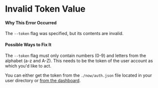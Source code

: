 # Invalid Token Value

#### Why This Error Occurred

The `--token` flag was specified, but its contents are invalid.

#### Possible Ways to Fix It

The `--token` flag must only contain numbers (0-9) and letters from the alphabet (a-z and A-Z). This needs to be the token of the user account as which you'd like to act.

You can either get the token from the `./now/auth.json` file located in your user directory or [from the dashboard](https://zeit.co/account/tokens).
